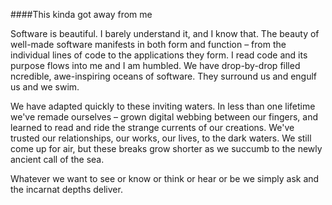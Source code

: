 ####This kinda got away from me

Software is beautiful. I barely understand it, and I know that. The beauty of well-made software  manifests in both form and function – from the individual lines of code to the applications they form. I read code and its purpose flows into me and I am humbled. We have drop-by-drop filled ncredible, awe-inspiring oceans of software. They surround us and engulf us and we swim.

We have adapted quickly to these inviting waters. In less than one lifetime we've remade ourselves – grown digital webbing between our fingers, and learned to read and ride the strange currents of our creations. We've trusted our relationships, our works, our lives, to the dark waters. We still come up for air, but these breaks grow shorter as we succumb to the newly ancient call of the sea.

Whatever we want to see or know or think or hear or be we simply ask and the incarnat depths deliver.


